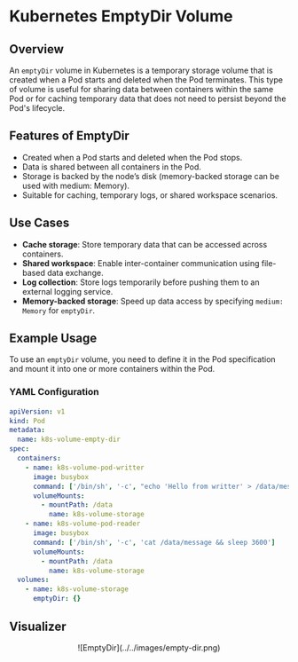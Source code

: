 # Kubernetes EmptyDir Volume

## Overview

An `emptyDir` volume in Kubernetes is a temporary storage volume that is created when a Pod starts and deleted when the Pod terminates. This type of volume is useful for sharing data between containers within the same Pod or for caching temporary data that does not need to persist beyond the Pod's lifecycle.

## Features of EmptyDir

- Created when a Pod starts and deleted when the Pod stops.
- Data is shared between all containers in the Pod.
- Storage is backed by the node’s disk (memory-backed storage can be used with medium: Memory).
- Suitable for caching, temporary logs, or shared workspace scenarios.

## Use Cases

- **Cache storage**: Store temporary data that can be accessed across containers.
- **Shared workspace**: Enable inter-container communication using file-based data exchange.
- **Log collection**: Store logs temporarily before pushing them to an external logging service.
- **Memory-backed storage**: Speed up data access by specifying `medium: Memory` for `emptyDir`.

## Example Usage

To use an `emptyDir` volume, you need to define it in the Pod specification and mount it into one or more containers within the Pod.

### YAML Configuration

```yaml
apiVersion: v1
kind: Pod
metadata:
  name: k8s-volume-empty-dir
spec:
  containers:
    - name: k8s-volume-pod-writter
      image: busybox
      command: ['/bin/sh', '-c', "echo 'Hello from writter' > /data/message & sleep 3600"]
      volumeMounts:
        - mountPath: /data
          name: k8s-volume-storage
    - name: k8s-volume-pod-reader
      image: busybox
      command: ['/bin/sh', '-c', 'cat /data/message && sleep 3600']
      volumeMounts:
        - mountPath: /data
          name: k8s-volume-storage
  volumes:
    - name: k8s-volume-storage
      emptyDir: {}
```

## Visualizer

<div align="center">
![EmptyDir](../../images/empty-dir.png)
</div>
